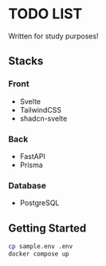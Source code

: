 # TODO LIST
Written for study purposes!
## Stacks
### Front
- Svelte
- TailwindCSS
- shadcn-svelte
### Back
- FastAPI
- Prisma
### Database
- PostgreSQL
## Getting Started
```bash
cp sample.env .env
docker compose up
```
